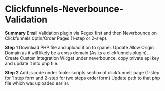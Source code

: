 # Clickfunnels-Neverbounce-Validation

**Summary**
Email Validation plugin via Regex first and then Neverbounce on Clickfunnels Optin/Order Pages (1-step or 2-step).

**Step 1**
Download PHP file and upload it on to cpanel.
Update Allow Origin Domain as it will likely be a cross domain (As its a clickfunnels plugin).
Create Custom Integration Widget under neverbounce, copy private api key and update it into php file.

**Step 2**
Add js code under footer scripts section of clickfunnels page (1-step for 1 step form and 2-step for two steps order form)
Update path to that php file which was uploaded earlier.
